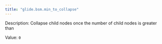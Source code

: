 ```yaml
---
title: "glide.bsm.min_to_collapse"
---
```


Description: Collapse child nodes once the number of child nodes is greater than

Value: `0`